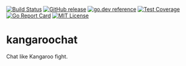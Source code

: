 [![Build Status](https://travis-ci.org/howood/imagereductor.svg?branch=master)](https://travis-ci.org/howood/kangaroochat)
[![GitHub release](http://img.shields.io/github/release/howood/kangaroochat.svg?style=flat-square)][release]
[![go.dev reference](https://img.shields.io/badge/go.dev-reference-007d9c?logo=go&logoColor=white&style=flat-square)](https://pkg.go.dev/github.com/howood/kangaroochat)
[![Test Coverage](https://api.codeclimate.com/v1/badges/00e0b66cf675d519a2a8/test_coverage)](https://codeclimate.com/github/howood/kangaroochat/test_coverage)
[![Go Report Card](https://goreportcard.com/badge/github.com/howood/imagereductor)](https://goreportcard.com/report/github.com/howood/kangaroochat)
[![MIT License](http://img.shields.io/badge/license-MIT-blue.svg?style=flat-square)][license]

[release]: https://github.com/howood/kangaroochat/releases
[license]: https://github.com/howood/kangaroochat/blob/master/LICENSE

# kangaroochat

Chat like Kangaroo fight.